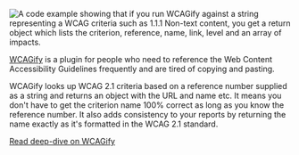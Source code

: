 ![A code example showing that if you run WCAGify against a string representing a WCAG criteria such as 1.1.1 Non-text content, you get a return object which lists the criterion, reference, name, link, level and an array of impacts.](/images/work/wcagify.jpg)

[WCAGify](https://www.npmjs.com/package/wcagify) is a plugin for people who need to reference the Web Content Accessibility Guidelines frequently and are tired of copying and pasting.

WCAGify looks up WCAG 2.1 criteria based on a reference number supplied as a string and returns an object with the URL and name etc. It means you don't have to get the criterion name 100% correct as long as you know the reference number. It also adds consistency to your reports by returning the name exactly as it's formatted in the WCAG 2.1 standard.

[Read deep-dive on WCAGify](/work/wcagify)